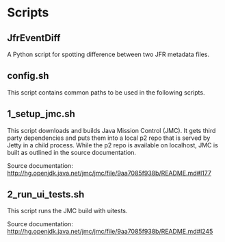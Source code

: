 # Scripts

## JfrEventDiff

A Python script for spotting difference between two JFR metadata files.

## config.sh

This script contains common paths to be used in the following scripts.

## 1_setup_jmc.sh

This script downloads and builds Java Mission Control (JMC). It gets third party dependencies and puts them into a local p2 repo that is served by Jetty in a child process. While the p2 repo is available on localhost, JMC is built as outlined in the source documentation.

Source documentation: http://hg.openjdk.java.net/jmc/jmc/file/9aa7085f938b/README.md#l177

## 2_run_ui_tests.sh

This script runs the JMC build with uitests.

Source documentation: http://hg.openjdk.java.net/jmc/jmc/file/9aa7085f938b/README.md#l245

